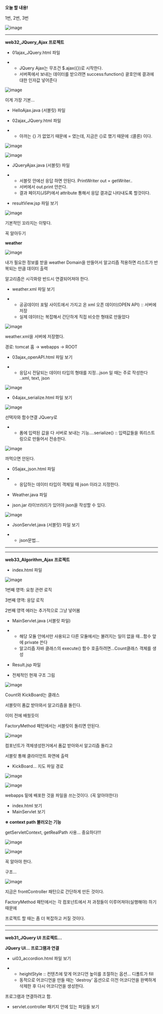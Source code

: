 **오늘 할 내용!** 

1번, 2번, 3번

![image](https://user-images.githubusercontent.com/78403443/115195873-3d0ea380-a12a-11eb-8dd3-d4d7dce26032.png)

---

**web32_JQuery_Ajax 프로젝트**

- 01ajax_JQuery.html 파일

- - JQuery Ajax는 무조건 $.ajax({})로 시작한다.
  - 서버쪽에서 보내는 데이터를 받으려면 success:function() 괄호안에 결과에 대한 인자값 넣어준다

![image](https://user-images.githubusercontent.com/78403443/115195925-4bf55600-a12a-11eb-85b4-a1d20d3d38af.png)

이게 가장 기본...

- HelloAjax.java (서블릿) 파일



- 02ajax_JQuery.html 파일

- - 아까는 {} 가 없었기 때문에 = 였는데, 지금은 {}로 했기 때문에 :(콜론) 이다.

![image](https://user-images.githubusercontent.com/78403443/115195996-60d1e980-a12a-11eb-9669-745f134e8688.png)

![image](https://user-images.githubusercontent.com/78403443/115196021-692a2480-a12a-11eb-8182-b6bfef1355fa.png)



- JQueryAjax.java (서블릿) 파일

- - 서블릿 안에선 응답 하면 안된다. PrintWriter out = getWriter.. 
  - 서버에서 out.print 안쓴다. 
  - 결과 페이지(JSP)에서 attribute 통해서 응답 결과값 나타내도록 할것이다.

- resultView.jsp 파일 보기



![image](https://user-images.githubusercontent.com/78403443/115196077-79da9a80-a12a-11eb-84d1-663a50ba3e37.png)

기본적인 꼬라지는 이렇다. 

꼭 알아두기



**weather**

![image](https://user-images.githubusercontent.com/78403443/115196135-8d860100-a12a-11eb-96d8-9fe36be1a424.png)

내가 필요한 정보를 받을 weather Domain을 만들어서 알고리즘 적용하면 리스트가 반복되는 만큼 데이터 출력

알고리즘은 시각화랑 반드시 연결되어져야 한다.



- weather.xml 파일 보기

- - 공공데이터 포털 사이트에서 가지고 온 xml 오픈 데이터(OPEN API) :: 서버에 저장
  - 실제 데이터는 복잡해서 간단하게 직접 비슷한 형태로 만들었다

![image](https://user-images.githubusercontent.com/78403443/115196195-9e367700-a12a-11eb-8277-7224a61b8ade.png)

weather.xml을 서버에 저장했다. 

경로: tomcat 홈 → webapps → ROOT 



- 03ajax_openAPI.html 파일 보기

- - 응답시 전달되는 데이터 타입의 형태를 지정...json 일 때는 주로 작성한다 ..xml, text, json

![image](https://user-images.githubusercontent.com/78403443/115196243-abebfc80-a12a-11eb-9d7c-24cedaa071aa.png)



- 04ajax_serialize.html 파일 보기

![image](https://user-images.githubusercontent.com/78403443/115196326-be663600-a12a-11eb-931d-51d5992436ae.png)

선택자와 함수연결 JQuery로



- - 폼에 입력된 값을 다 서버로 보내는 기능....serialize() :: 입력값들을 쿼리스트링으로 만들어서 전송한다.

![image](https://user-images.githubusercontent.com/78403443/115196390-cd4ce880-a12a-11eb-8889-8cc55da8420b.png)

까먹으면 안된다.



- 05ajax_json.html 파일

- - 응답하는 데이터 타입이 객체일 때 json 이라고 지정한다.

- Weather.java 파일

- json.jar 라이브러리가 있어야 json을 작성할 수 있다.

![image](https://user-images.githubusercontent.com/78403443/115196437-dccc3180-a12a-11eb-94ff-e998abd5a7e9.png)

- JsonServlet.java (서블릿) 파일 보기

- - json문법...

---

---

**web33_Algorithm_Ajax 프로젝트**

- index.html 파일

![image](https://user-images.githubusercontent.com/78403443/115196486-eeadd480-a12a-11eb-9ec6-fc43caf3a867.png)

1번째 영역: 요청 관련 로직

3번째 영역: 응답 로직

2번째 영역 에러는 추가적으로 그냥 넣어봄



- MainServlet.java (서블릿 파일)

- - 해당 모듈 안에서만 사용되고 다른 모듈에서는 불려지는 일이 없을 때...함수 앞에 private 쓴다
  - 알고리즘 자바 클래스의 execute() 함수 호출하려면...Count클래스 객체를 생성

- Result.jsp 파일



- 전체적인 현재 구조 그림

![image](https://user-images.githubusercontent.com/78403443/115196538-fd948700-a12a-11eb-9e42-5fc7b65c24d5.png)

Count와 KickBoard는 클래스 

서블릿이 폼값 받아와서 알고리즘을 돌린다. 



이미 전에 배웠듯이

FactoryMethod 패턴에서는 서블릿이 돌리면 안된다.

![image](https://user-images.githubusercontent.com/78403443/115196581-09804900-a12b-11eb-9ff5-e15cf517ea33.png)

컴포넌트가 객체생성한거에서 폼값 받아와서 알고리즘 돌리고 

서블릿 통해 클라이언트 화면에 출력



- KickBoard... 지도 파일 경로

![image](https://user-images.githubusercontent.com/78403443/115196623-169d3800-a12b-11eb-8041-24a1a1200d22.png)

![image](https://user-images.githubusercontent.com/78403443/115196653-1f8e0980-a12b-11eb-8210-3d77b1f34f95.png)

webapps 밑에 배포한 것을 파일을 쓰는것이다. (꼭 알아야한다)



- index.html 보기
- MainServlet 보기



**※ context path 불러오는 기능**

getServletContext, getRealPath 사용... 중요하다!!!

![image](https://user-images.githubusercontent.com/78403443/115196739-36ccf700-a12b-11eb-93be-e27d458803a7.png)

![image](https://user-images.githubusercontent.com/78403443/115196767-3f253200-a12b-11eb-9576-5fa21f204e32.png)

꼭 알아야 한다.



구조...

![image](https://user-images.githubusercontent.com/78403443/115196810-4c422100-a12b-11eb-80d9-99448faec757.png)

지금은 frontController 패턴으로 간단하게 만든 것이다. 



FactoryMethod 패턴에서는 각 컴포넌트에서 저 과정들이 이루어져야(실행해야) 하기 때문에

프로젝트 할 때는 좀 더 복잡하고 커질 것이다.

---

---

**web31_JQuery UI 프로젝트...**

**JQuery UI... 프로그램과 연결**

- ui03_accordion.html 파일 보기

- - heightStyle :: 컨텐츠에 맞게 어코디언 높이를 조절하는 옵션... 디폴트가 fill
  - 동적으로 어코디언을 만들 때는 'destroy' 옵션으로 이전 어코디언을 완벽하게 삭제한 후 다시 어코디언을 생성한다.



프로그램과 연결하려고 함.

- servlet.controller 패키지 안에 있는 파일들 보기
